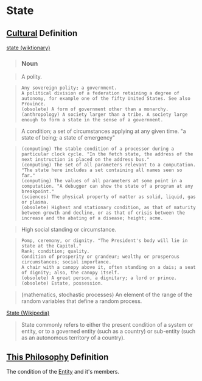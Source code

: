 # State

## [Cultural](./culture.md) Definition

<a href="http://en.wiktionary.org/wiki/state" target="_blank">state (wiktionary)</a>

> ### Noun

> A polity.

>     Any sovereign polity; a government.
>     A political division of a federation retaining a degree of autonomy, for example one of the fifty United States. See also Province.
>     (obsolete) A form of government other than a monarchy.
>     (anthropology) A society larger than a tribe. A society large enough to form a state in the sense of a government.

> A condition; a set of circumstances applying at any given time. "a state of being; a state of emergency"

>     (computing) The stable condition of a processor during a particular clock cycle. "In the fetch state, the address of the next instruction is placed on the address bus."
>     (computing) The set of all parameters relevant to a computation. "The state here includes a set containing all names seen so far."
>     (computing) The values of all parameters at some point in a computation. "A debugger can show the state of a program at any breakpoint."
>     (sciences) The physical property of matter as solid, liquid, gas or plasma.
>     (obsolete) Highest and stationary condition, as that of maturity between growth and decline, or as that of crisis between the increase and the abating of a disease; height; acme.

> High social standing or circumstance.

>     Pomp, ceremony, or dignity. "The President's body will lie in state at the Capitol."
>     Rank; condition; quality.
>     Condition of prosperity or grandeur; wealthy or prosperous circumstances; social importance.
>     A chair with a canopy above it, often standing on a dais; a seat of dignity; also, the canopy itself.
>     (obsolete) A great person, a dignitary; a lord or prince.
>     (obsolete) Estate, possession.

> (mathematics, stochastic processes) An element of the range of the random variables that define a random process.

<a href="https://en.wikipedia.org/wiki/State" target="_blank">State (Wikipedia)</a>

> State commonly refers to either the present condition of a system or entity, or to a governed entity (such as a country) or sub-entity (such as an autonomous territory of a country).

## [This Philosophy](./this-philosophy.md) Definition

The condition of the [Entity](./entity.md) and it's members.
